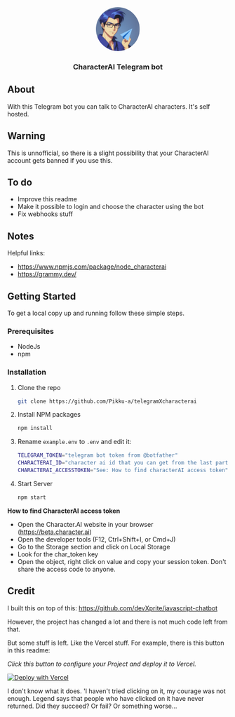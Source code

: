 <div align="center">
    <img src="telegramxcharacterai-logo.png" style="border-radius:50%;width:100px;height:auto;">
    <h3>CharacterAI Telegram bot</h3>
</div>

## About 

With this Telegram bot you can talk to CharacterAI characters. It's self hosted.

## Warning

This is unnofficial, so there is a slight possibility that your CharacterAI account gets banned if you use this.

## To do
- Improve this readme
- Make it possible to login and choose the character using the bot
- Fix webhooks stuff

## Notes

Helpful links:
- https://www.npmjs.com/package/node_characterai
- https://grammy.dev/


<!-- GETTING STARTED -->
## Getting Started

To get a local copy up and running follow these simple steps.

### Prerequisites

* NodeJs
* npm

### Installation

1. Clone the repo
   ```sh
   git clone https://github.com/Pikku-a/telegramXcharacterai
   ```
2. Install NPM packages
   ```sh
   npm install
   ```
3. Rename `example.env` to `.env` and edit it:
   ```sh 
   TELEGRAM_TOKEN="telegram bot token from @botfather"
   CHARACTERAI_ID="character ai id that you can get from the last part of the url when in the chat"
   CHARACTERAI_ACCESSTOKEN="See: How to find characterAI access token"
   ```
4. Start Server
   ```sh
   npm start
   ```

**How to find CharacterAI access token**

- Open the Character.AI website in your browser (https://beta.character.ai)
- Open the developer tools (F12, Ctrl+Shift+I, or Cmd+J)
- Go to the Storage section and click on Local Storage
- Look for the char_token key
- Open the object, right click on value and copy your session token.
Don't share the access code to anyone.

## Credit

I built this on top of this: https://github.com/devXprite/javascript-chatbot

However, the project has changed a lot and there is not much code left from that.

But some stuff is left. Like the Vercel stuff. For example, there is this button in this readme:

*Click this button to configure your Project and deploy it to Vercel.*
  
[![Deploy with Vercel](https://vercel.com/button)](https://vercel.com/new/clone?repository-url=https%3A%2F%2Fgithub.com%2FdevXprite%2Fjavascript-chatbot)

I don't know what it does. 'I haven't tried clicking on it, my courage was not enough. Legend says that people who have clicked on it have never returned. Did they succeed? Or fail? Or something worse...


